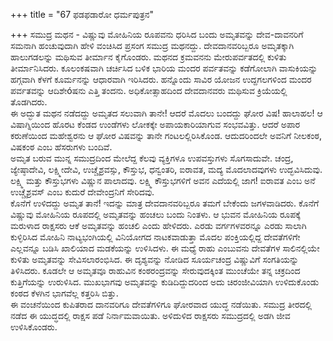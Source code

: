 +++
title = "67 ಫಡಫಡಾರೋ ಧರ್ಮಪುತ್ರನ"

+++
ಸಮುದ್ರ ಮಥನ - ವಿಷ್ಣುವು ಮೋಹಿನಿಯ ರೂಪವನು ಧರಿಸಿದ ಬಂದು ಅಮೃತವನ್ನು ದೇವ-ದಾವನರಿಗೆ ಸಮನಾಗಿ ಹಂಚುವುದಾಗಿ ಹೇಳಿ ವಂಚಿಸಿದ ಪ್ರಸಂಗ ಸಮುದ್ರ ಮಥನದ್ದು. ದೇವದಾನವರಿಬ್ಬರೂ ಅಮೃತಕ್ಕಾಗಿ ಹಾಲುಗಡಲನ್ನು ಮಥಿಸುವ ತೀರ್ಮಾನ ಕೈಗೊಂಡರು. ಮಥನದ ಕ್ರಮವನನು ಮೇರುಪರ್ವತದಲ್ಲಿ ಕುಳಿತು ತೀರ್ಮಾನಿಸಿದರು. ಕೂಲಂಕಷವಾಗಿ ಚರ್ಚಿಸಿದ ಬಳಿಕ ಭಾರಿಯ ಮಂದರ ಪರ್ವತವನ್ನು ಕಡೆಗೋಲಾಗಿ ವಾಸುಕಿಯನ್ನು ಹಗ್ಗವಾಗಿ ಕೆಳಗೆ ಕೂರ್ಮನನ್ನು ಆಧಾರವಾಗಿ ಇರಿಸಿದರು. ಹನ್ನೊಂದು ಸಾವಿರ ಯೋಜನ ಉದ್ದಗಲಗಳಿಂದ ಮಂದರ ಪರ್ವತವನ್ನು ಆದಿಶೇóಷನು ಎತ್ತಿ ತಂದನು. ಅಧಿಕೋತ್ಸಾಹದಿಂದ ದೇವದಾನವರು ಮಥಿಸುವ ಕ್ರಿಯೆಯಲ್ಲಿ ತೊಡಗಿದರು.   
ಈ ಅದ್ಭುತ ಮಥನ ನಡೆದದ್ದು ಅಮೃತದ ಸಲುವಾಗಿ ತಾನೇ! ಆದರೆ ಮೊದಲು ಬಂದದ್ದು ಘೋರ ವಿಷ! ಹಾಲಾಹಲ! ಆ ವಿಷಾಗ್ನಿಯಿಂದ ಹೊರಟ ಕೆಂಡದ ಉಂಡೆಗಳು ಲೋಕಕ್ಕೇ ಅಪಾಯಕಾರಿಯಾಗುವ ಸಂಭವವಿತ್ತು. ಆದರೆ ಅಪಾರ ಕರುಣೆಯಿಂದ ಮಹೇಶ್ವರನು ಆ ಘೋರ ವಿಷವನ್ನು ತಾನೇ ಗಂಟಲಲ್ಲಿರಿಸಿಕೊಂಡ. ಆದುದರಿಂದಲೇ ಅವನಿಗೆ ನೀಲಕಂಠ, ವಿಷಕಂಠ ಎಂಬ ಹೆಸರುಗಳು ಬಂದಿವೆ.  
ಅಮೃತ ಬರುವ ಮುನ್ನ ಸಮುದ್ರದಿಂದ ಮೇಲೆದ್ದ ಕೆಲವು ವ್ಯಕ್ತಿಗಳೂ ಉಪವಸ್ತುಗಳು ಸೊಗಸಾದುವೇ. ಚಂದ್ರ, ಜ್ಯೇಷ್ಠಾದೇವಿ, ಲಕ್ಷ್ಮೀದೇವಿ, ಉಚ್ಚೈಶ್ರವಸ್ಸು, ಕೌಸ್ತುಭ, ಧನ್ವಂತರಿ, ಐರಾವತ, ಮದ್ಯ ಮೊದಲಾದವುಗಳು ಉದ್ಭವಿಸಿದುವು. ಲಕ್ಷ್ಮಿ ಮತ್ತು ಕೌಸ್ತುಭಗಳು ವಿಷ್ಣುನ ಪಾಲಾದವು. ಲಕ್ಷ್ಮಿ ಕೌಸ್ತುಭಗಳಿಗೆ ಅವನ ಎದೆಯಲ್ಲಿ ಜಾಗ! ಐರಾವತ ಎಂಬ ಅನೆ ಉಚ್ಚೈಶ್ರವಸ್ ಎಂಬ ಕುದುರೆ ದೇವೇಂದ್ರನಿಗೆ ಸೇರಿದವು.  
ಕೊನೆಗೆ ಉಳಿದದ್ದು ಅಮೃತ ತಾನೆ! ಇದನ್ನು ಮಾತ್ರ ದೇವದಾನವರಿಬ್ಬರೂ ತಮಗೆ ಬೇಕೆಂದು ಜಗಳವಾಡಿದರು. ಕೊನೆಗೆ ವಿಷ್ಣುವು ಮೋಹಿನಿಯ ರೂಪದಲ್ಲಿ ಅಮೃತವನ್ನು ಹಂಚಲು ಬಂದು ನಿಂತಳು. ಆ ಭುವನ ಮೋಹಿನಿಯ ರೂಪಕ್ಕೆ ಮರುಳಾದ ರಾಕ್ಷಸರು ಆಕೆ ಅಮೃತವನ್ನು ಹಂಚಲಿ ಎಂದು ಹೇಳಿದರು. ಎರಡು ವರ್ಗಗಳವರನ್ನೂ ಎರಡು ಸಾಲಾಗಿ ಕುಳ್ಳಿರಿಸಿದ ಮೋಹಿನಿ ನಾಟ್ಯಭಂಗಿಯಲ್ಲಿ ವಿನಿಯೋಗದ ನಾಟಕವಾಡುತ್ತಾ ಮೊದಲ ಪಂಕ್ತಿಯಲ್ಲಿದ್ದ ದೇವತೆಗಳಿಗೇ ಎಲ್ಲವನ್ನೂ ಬಡಿಸಿ ಖಾಲಿಯಾದ ಮಡಕೆಯನ್ನು ಉಳಿಸಿದಳು. ಈ ಮಧ್ಯೆ ರಾಹು ಎಂಬುವನು ದೇವತೆಗಳ ಸಾಲಿನಲ್ಲಿಯೇ ಕುಳಿತು ಅಮೃತವನ್ನು ಸೇವಿಸಲಾರಂಭಿಸಿದ. ಈ ದೃಶ್ಯವನ್ನು ನೋಡಿದ ಸೂರ್ಯಚಂದ್ರ ವಿಷ್ಣುವಿಗೆ ಸಂಗತಿಯನ್ನು ತಿಳಿಸಿದರು. ಕೂಡಲೇ ಆ ಅಮೃತವೂ ರಾಹುವಿನ ಕಂಠರಂದ್ರವನ್ನು ಸೇರುವುದಕ್ಕಿಂತ ಮುಂಚೆಯೇ ತನ್ನ ಚಕ್ರದಿಂದ ಕುತ್ತಿಗೆಯನ್ನು ಉರುಳಿಸಿದ. ಮುಖಭಾಗವು ಅಮೃತವನ್ನು ಕುಡಿದಿದ್ದುದರಿಂದ ಅದು ಚಿರಂಜೀವಿಯಾಗಿ ಉಳಿದುಕೊಂಡು ಕಂಠದ ಕೆಳಗಿನ ಭಾಗವೆಲ್ಲ ಕತ್ತರಿಸಿ ಬಿತ್ತು.  
ಈ ವಂಚನೆಯಿಂದ ಕುಪಿತರಾದ ದಾನವರಿಗೂ ದೇವತೆಗಳಿಗೂ ಘೋರವಾದ ಯುದ್ಧ ನಡೆಯಿತು. ಸಮುದ್ರ ತೀರದಲ್ಲಿ ನಡೆದ ಈ ಯುದ್ಧದಲ್ಲಿ ರಾಕ್ಷಸ ಪಡೆ ನಿರ್ನಾಮವಾಯಿತು. ಅಳಿದುಳಿದ ರಾಕ್ಷಸರು ಸಮುದ್ರದಲ್ಲಿ ಅಡಗಿ ಜೀವ ಉಳಿಸಿಕೊಂಡರು.